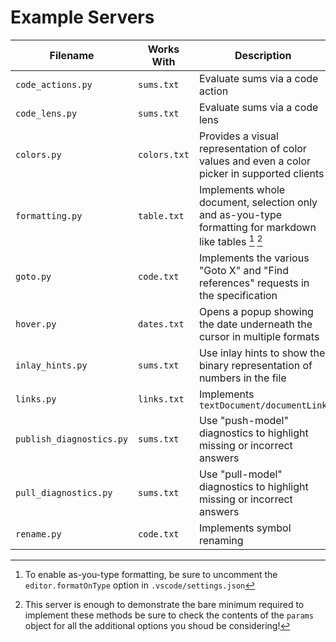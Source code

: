 # Example Servers

| Filename | Works With | Description |
|-|-|-|
| `code_actions.py` | `sums.txt` | Evaluate sums via a code action |
| `code_lens.py` | `sums.txt` | Evaluate sums via a code lens |
| `colors.py` | `colors.txt` | Provides a visual representation of color values and even a color picker in supported clients |
| `formatting.py`| `table.txt`| Implements whole document, selection only and as-you-type formatting for markdown like tables [^1] [^2] |
| `goto.py` | `code.txt` | Implements the various "Goto X" and "Find references" requests in the specification |
| `hover.py` | `dates.txt` | Opens a popup showing the date underneath the cursor in multiple formats |
| `inlay_hints.py` | `sums.txt` | Use inlay hints to show the binary representation of numbers in the file |
| `links.py` | `links.txt` | Implements `textDocument/documentLink` |
| `publish_diagnostics.py` | `sums.txt` | Use "push-model" diagnostics to highlight missing or incorrect answers |
| `pull_diagnostics.py` | `sums.txt` | Use "pull-model" diagnostics to highlight missing or incorrect answers |
| `rename.py` | `code.txt` | Implements symbol renaming |


[^1]: To enable as-you-type formatting, be sure to uncomment the `editor.formatOnType` option in `.vscode/settings.json`

[^2]: This server is enough to demonstrate the bare minimum required to implement these methods be sure to check the contents of the `params` object for all the additional options you shoud be considering!
